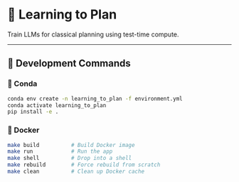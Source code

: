 # 🧠 Learning to Plan

Train LLMs for classical planning using test-time compute.

---

## 🔧 Development Commands

### 🐍 Conda

```bash
conda env create -n learning_to_plan -f environment.yml
conda activate learning_to_plan
pip install -e .
```


### 🐳 Docker

```bash
make build          # Build Docker image
make run            # Run the app
make shell          # Drop into a shell
make rebuild        # Force rebuild from scratch
make clean          # Clean up Docker cache
```


